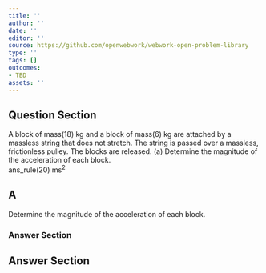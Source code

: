 ```yaml
---
title: ''
author: ''
date: ''
editor: ''
source: https://github.com/openwebwork/webwork-open-problem-library
type: ''
tags: []
outcomes:
- TBD
assets: ''
---
```


## Question Section 

 
A block of mass(18) kg and a block of mass(6) kg are attached by a massless string that does not stretch. The string is passed over a massless, frictionless pulley. The blocks are released. 
(a) Determine the magnitude of the acceleration of each block.  
 ans_rule(20) ms<sup>2<sup>

## A
Determine the magnitude of the acceleration of each block.  
### Answer Section


## Answer Section

